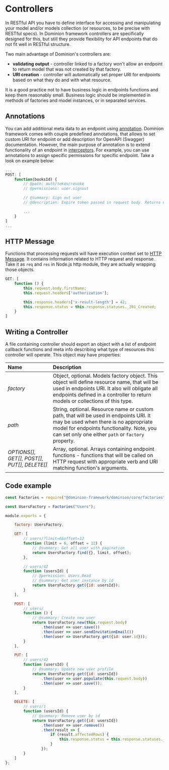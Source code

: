 # Controllers

In RESTful API you have to define interface for accessing and 
manipulating your model and/or models collection (or resources,
to be precise with RESTful specs). In Dominion 
framework controllers are specifically designed for this, but 
still they provide flexibility for API endpoints that do not
fit well in RESTful structure.

Two main advantage of Dominion's controllers are:
* **validating output** - controller linked to a factory won't allow
an endpoint to return model that was not created by that factory.
* **URI creation** - controller will automatically set
proper URI for endpoints based on what they do and with what resource.

It is a good practice not to have business logic in endpoints
functions and keep them reasonably small. Business logic should
be implemented in methods of factories and model instances, or 
in separated services.  

## Annotations
You can add additional meta data to an endpoint using [annotation](/annotations).
Dominion framework comes with couple predefined annotations, that 
allows to set custom URI for endpoint or add description for
OpenAPI (Swagger) documentation. However, the main purpose
of annotation is to extend functionality of an endpoint in 
[interceptors](/interceptors). For example, you can use annotations 
to assign specific permissions for specific endpoint. Take a look
on example below:
```js
...
POST: [
    function(booksId) {
        // @path: auth/token/revoke
        // @permissions: user.signout

        // @summary: Sign out user
        // @description: Expire token passed in request body. Returns empty body on success or error description on failure.

        ... 
    }
]
...
```

## HTTP Message
Functions that processing requests will have execution context 
set to [HTTP Message](/controllers/http-message/). 
It contains information related to HTTP request and response. Take it as `req` and `res`
in Node.js http module, they are actually wrapping those objects.
```js
GET: [
    function () {
        this.request.body.firstName;
        this.request.headers['authorization'];

        this.response.headers['x-result-length'] = 42;
        this.response.status = this.response.statuses._201_Created;
    }
]
```     
 

## Writing a Controller

A file containing controller should export an object with a list of 
endpoint callback functions and meta info describing what type of resources 
this controller will operate. 
This object may have properties:

|Name   |Description   |
|:---|:---|
|_factory_  | Object, optional. Models factory object. This object will define resource name, that will be used in endpoints URI. It also will obligate all endpoints defined in a controller to return models or collections of this type.    |
|_path_     | String, optional. Resource name or custom path, that will be used in endpoints URI. It may be used when there is no appropriate model for endpoints functionality. Note, you can set only one either `path` or `factory` property. 
|_OPTIONS[], GET[], POST[], PUT[], DELETE[]_  | Array, optional. Arrays containing endpoint functions - functions that will be called on HTTP request with appropriate verb and URI matching function's arguments. 

## Code example
```js
const Factories = require("@dominion-framework/dominion/core/factories");

const UsersFactory = Factories("Users");

module.exports = {

    factory: UsersFactory,

    GET: [
        // users/?limit=6&offset=12
        function (limit = 6, offset = 12) {
            // @summary: Get all user with pagination
            return UsersFactory.find({}, limit, offset);
        },

        // users/42
        function (usersId) {
            // @permission: Users.Read
            // @summary: Get user instance by id
            return UsersFactory.get({id: usersId});
        }
    ],

    POST: [
        // users/
        function () {
            // @summary: Create new user
            return UsersFactory.new(this.request.body)
                .then(user => user.save())
                .then(user => user.sendInvitationEmail())
                .then(user => UsersFactory.get({id: user.id}));
        }
    ],

    PUT: [
        // users/42
        function (usersId) {
            // @summary: Update new user profile
            return UsersFactory.get({id: usersId})
                .then(user => user.populate(this.request.body))
                .then(user => user.save());
        }
    ],

    DELETE: [
        // users/1
        function (usersId) {
            // @summary: Remove user by id
            return UsersFactory.get({id: usersId})
                .then(user => user.remove())
                .then(result => {
                    if (result.affectedRows) {
                        this.response.status = this.response.statuses._204_NoContent;
                    }
                });
        }
    ]
};
```
